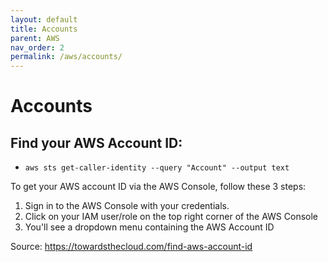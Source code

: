 ```yaml
---
layout: default
title: Accounts
parent: AWS
nav_order: 2
permalink: /aws/accounts/
---
```


# Accounts

## Find your AWS Account ID:

- `aws sts get-caller-identity --query "Account" --output text`

To get your AWS account ID via the AWS Console, follow these 3 steps:
1. Sign in to the AWS Console with your credentials.
2. Click on your IAM user/role on the top right corner of the AWS Console
3. You'll see a dropdown menu containing the AWS Account ID

Source: https://towardsthecloud.com/find-aws-account-id


